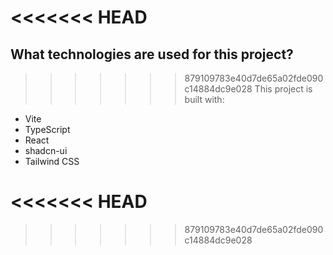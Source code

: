 

<<<<<<< HEAD
=======
## What technologies are used for this project?

>>>>>>> 879109783e40d7de65a02fde090c14884dc9e028
This project is built with:

- Vite
- TypeScript
- React
- shadcn-ui
- Tailwind CSS

<<<<<<< HEAD
=======


>>>>>>> 879109783e40d7de65a02fde090c14884dc9e028
